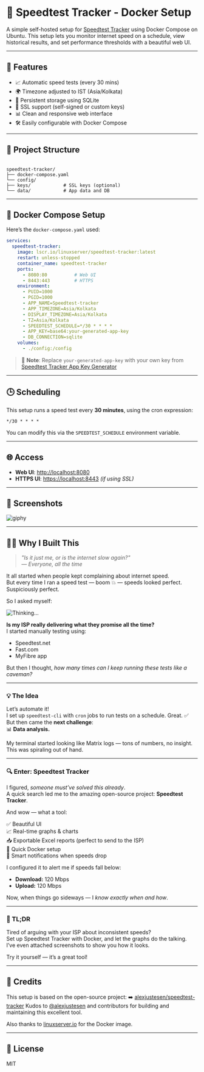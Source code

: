 
# 📡 Speedtest Tracker - Docker Setup

A simple self-hosted setup for [Speedtest Tracker](https://github.com/alexjustesen/speedtest-tracker) using Docker Compose on Ubuntu. This setup lets you monitor internet speed on a schedule, view historical results, and set performance thresholds with a beautiful web UI.

---

## 🔧 Features

- 📈 Automatic speed tests (every 30 mins)
- 🌍 Timezone adjusted to IST (Asia/Kolkata)
- 💾 Persistent storage using SQLite
- 🔐 SSL support (self-signed or custom keys)
- 📊 Clean and responsive web interface
- 🛠️ Easily configurable with Docker Compose

---

## 📁 Project Structure

```

speedtest-tracker/
├── docker-compose.yaml
└── config/
├── keys/            # SSL keys (optional)
└── data/            # App data and DB

````

---

## 🐳 Docker Compose Setup

Here’s the `docker-compose.yaml` used:

```yaml
services:
  speedtest-tracker:
    image: lscr.io/linuxserver/speedtest-tracker:latest
    restart: unless-stopped
    container_name: speedtest-tracker
    ports:
      - 8080:80          # Web UI
      - 8443:443         # HTTPS
    environment:
      - PUID=1000
      - PGID=1000
      - APP_NAME=Speedtest-tracker
      - APP_TIMEZONE=Asia/Kolkata
      - DISPLAY_TIMEZONE=Asia/Kolkata
      - TZ=Asia/Kolkata
      - SPEEDTEST_SCHEDULE=*/30 * * * *
      - APP_KEY=base64:your-generated-app-key
      - DB_CONNECTION=sqlite
    volumes:
      - ./config:/config
````

> 📌 **Note**: Replace `your-generated-app-key` with your own key from [Speedtest Tracker App Key Generator](https://speedtest-tracker.dev/)

---

## 🕒 Scheduling

This setup runs a speed test every **30 minutes**, using the cron expression:

```
*/30 * * * *
```

You can modify this via the `SPEEDTEST_SCHEDULE` environment variable.

---

## 🌐 Access

* **Web UI**: [http://localhost:8080](http://localhost:8080)
* **HTTPS UI**: [https://localhost:8443](https://localhost:8443) *(if using SSL)*

---

## 📸 Screenshots

![giphy](https://github.com/user-attachments/assets/5140d618-bfe1-475a-9d7a-5049a2e66a80)

---

## 🙋‍♂️ Why I Built This

> *"Is it just me, or is the internet slow again?"*  
> *— Everyone, all the time*

It all started when people kept complaining about internet speed.  
But every time I ran a speed test — boom 💥 — speeds looked perfect. Suspiciously perfect.

So I asked myself:

![Thinking...](<img width="500" height="375" alt="image" src="https://github.com/user-attachments/assets/53a87f07-08ef-43a9-8dd0-392a6444bffb" />)

**Is my ISP really delivering what they promise all the time?**  
I started manually testing using:
- Speedtest.net  
- Fast.com  
- MyFibre app  

But then I thought, *how many times can I keep running these tests like a caveman?*

---

### 💡 The Idea

Let’s automate it!  
I set up `speedtest-cli` with `cron` jobs to run tests on a schedule. Great. ✅  
But then came the **next challenge**:  
📊 **Data analysis.**

My terminal started looking like Matrix logs — tons of numbers, no insight.  
This was spiraling out of hand.

---

### 🔍 Enter: **Speedtest Tracker**

I figured, *someone must’ve solved this already*.  
A quick search led me to the amazing open-source project: **Speedtest Tracker**.

And wow — what a tool:

✅ Beautiful UI  
📈 Real-time graphs & charts  
📥 Exportable Excel reports (perfect to send to the ISP)  
🚀 Quick Docker setup  
🔔 Smart notifications when speeds drop

I configured it to alert me if speeds fall below:
- **Download:** 120 Mbps  
- **Upload:** 120 Mbps  

Now, when things go sideways — I *know exactly when and how*.

---

### 🚀 TL;DR

Tired of arguing with your ISP about inconsistent speeds?  
Set up Speedtest Tracker with Docker, and let the graphs do the talking.  
I’ve even attached screenshots to show you how it looks.

Try it yourself — it’s a great tool!

---

## 🙏 Credits

This setup is based on the open-source project:
➡️ [alexjustesen/speedtest-tracker](https://github.com/alexjustesen/speedtest-tracker)
Kudos to [@alexjustesen](https://github.com/alexjustesen) and contributors for building and maintaining this excellent tool.

Also thanks to [linuxserver.io](https://www.linuxserver.io/) for the Docker image.

---

## 📜 License

MIT
